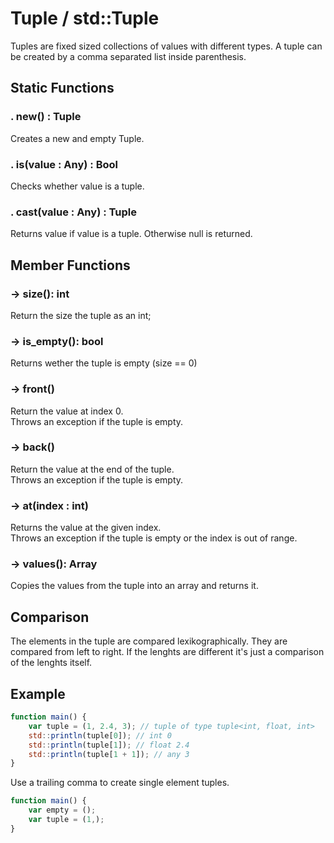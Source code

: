 # Tuple / std::Tuple

Tuples are fixed sized collections of values with different types. 
A tuple can be created by a comma separated list inside parenthesis.


## Static Functions

### . new() : Tuple

Creates a new and empty Tuple.

### . is(value : Any) : Bool

Checks whether value is a tuple.

### . cast(value : Any) : Tuple

Returns value if value is a tuple. Otherwise null is returned.


## Member Functions

### -> size(): int

Return the size the tuple as an int;

### -> is_empty(): bool

Returns wether the tuple is empty (size == 0)

### -> front()

Return the value at index 0.  
Throws an exception if the tuple is empty.

### -> back()

Return the value at the end of the tuple.  
Throws an exception if the tuple is empty.

### -> at(index : int)

Returns the value at the given index.  
Throws an exception if the tuple is empty or the index is out of range.

### -> values(): Array

Copies the values from the tuple into an array and returns it.  



## Comparison

The elements in the tuple are compared lexikographically. They are compared from left to right. If the lenghts are different it's just a comparison of the lenghts itself.

## Example
```js
function main() {
	var tuple = (1, 2.4, 3); // tuple of type tuple<int, float, int>
	std::println(tuple[0]); // int 0 
	std::println(tuple[1]); // float 2.4
	std::println(tuple[1 + 1]); // any 3
}
```

Use a trailing comma to create single element tuples. 

```js
function main() {
	var empty = (); 
	var tuple = (1,); 
}
```